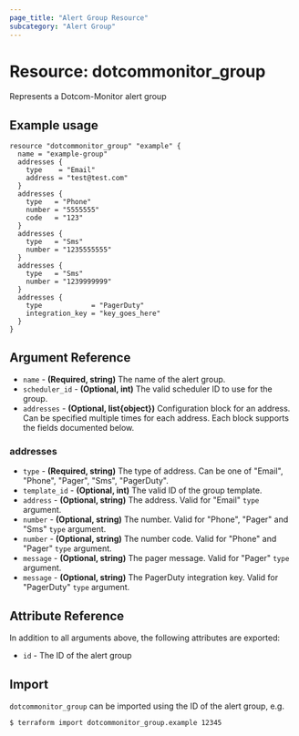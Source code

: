 ```yaml
---
page_title: "Alert Group Resource"
subcategory: "Alert Group"
---
```

# Resource: dotcommonitor_group
Represents a Dotcom-Monitor alert group

## Example usage
```hcl
resource "dotcommonitor_group" "example" {
  name = "example-group"
  addresses {
    type    = "Email"
    address = "test@test.com"
  }
  addresses {
    type   = "Phone"
    number = "5555555"
    code   = "123"
  }
  addresses {
    type   = "Sms"
    number = "1235555555"
  }
  addresses {
    type   = "Sms"
    number = "1239999999"
  }
  addresses {
    type            = "PagerDuty"
    integration_key = "key_goes_here"
  }
}
```

## Argument Reference
* `name` - **(Required, string)** The name of the alert group.
* `scheduler_id` - **(Optional, int)** The valid scheduler ID to use for the group.
* `addresses` - **(Optional, list{object})** Configuration block for an address. Can be specified multiple times for each address. Each block supports the fields documented below.

### addresses
* `type` - **(Required, string)** The type of address. Can be one of "Email", "Phone", "Pager", "Sms", "PagerDuty".
* `template_id` - **(Optional, int)** The valid ID of the group template.
* `address` - **(Optional, string)** The address. Valid for "Email" `type` argument.
* `number` - **(Optional, string)** The number. Valid for "Phone", "Pager" and "Sms" `type` argument.
* `number` - **(Optional, string)** The number code. Valid for "Phone" and "Pager" `type` argument.
* `message` - **(Optional, string)** The pager message. Valid for "Pager" `type` argument.
* `message` - **(Optional, string)** The PagerDuty integration key. Valid for "PagerDuty" `type` argument.

## Attribute Reference
In addition to all arguments above, the following attributes are exported:

* `id` - The ID of the alert group


## Import
`dotcommonitor_group` can be imported using the ID of the alert group, e.g.

```
$ terraform import dotcommonitor_group.example 12345
```
